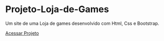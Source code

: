 # Projeto-Loja-de-Games
Um site de uma Loja de games desenvolvido com Html, Css e Bootstrap.

<a href="https://lphbackspace.github.io/Projeto-Loja-de-Games/Site%20de%20Games/index.html">Acessar Projeto</a>
